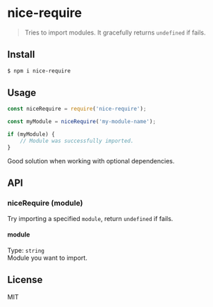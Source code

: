 # nice-require

> Tries to import modules. It gracefully returns `undefined` if fails.

## Install

```bash
$ npm i nice-require
```

## Usage

```js
const niceRequire = require('nice-require');

const myModule = niceRequire('my-module-name');

if (myModule) {
    // Module was successfully imported.
}
```

Good solution when working with optional dependencies.

## API

### niceRequire (module)

Try importing a specified `module`, return `undefined` if fails.

#### module

Type: `string`<br>
Module you want to import.

## License

MIT